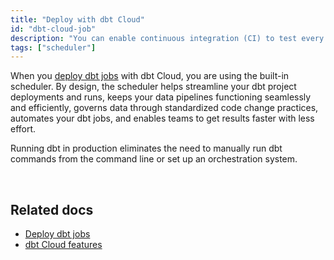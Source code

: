 ```yaml
---
title: "Deploy with dbt Cloud"
id: "dbt-cloud-job"
description: "You can enable continuous integration (CI) to test every single change prior to deploying the code to production just like in a software development workflow."
tags: ["scheduler"]
---
```


When you [deploy dbt jobs](docs/deploy/deployments) with dbt Cloud, you are using the built-in scheduler. By design, the scheduler helps streamline your dbt project deployments and runs, keeps your data pipelines functioning seamlessly and efficiently, governs data through standardized code change practices, automates your dbt jobs, and enables teams to get results faster with less effort.

Running dbt in production eliminates the need to manually run dbt commands from the command line or set up an orchestration system. 

<div className="grid--2-col">

<Card
    title="Artifacts"
    body="dbt Cloud generates and saves artifacts for your project, which it uses to power features like creating docs for your project and reporting the freshness of your sources."
    link="/docs/deploy/artifacts"
    icon="pencil-paper"/>

<Card
    title="Job scheduler"
    body="Use the job scheduler so you can optimize your data transformation workflows, deploy dbt jobs easier, automate your dbt jobs, make code changes in a standardized and governed way, and more."
    link="/docs/deploy/job-scheduler"
    icon="pencil-paper"/>

<Card
    title="Job commands"
    body="Configure which dbt commands to execute when running a dbt job."
    link="/docs/deploy/job-commands"
    icon="pencil-paper"/>

<Card
    title="Job triggers"
    body="Set up triggers in dbt Cloud so it knows when to run your dbt job and how to run it. You can trigger a job by setting a schedule for it, through Git PRs using Slim CI, or from an API call."
    link="/docs/deploy/job-triggers"
    icon="pencil-paper"/>

<Card
    title="Job notifications"
    body="Set up to receive email or Slack channel notifications when a job run succeeds, fails, or is cancelled so you can respond to it quickly and proactively. "
    link="/docs/deploy/job-notifications"
    icon="pencil-paper"/>

<Card
    title="Source freshness"
    body="Enable snapshots to capture the freshness of your data sources and configure how frequent these snapshots should be taken. This can help you determine whether your source data freshness is meeting your SLAs."
    link="/docs/deploy/source-freshness"
    icon="pencil-paper"/>

<Card
    title="Webhooks for your jobs"
    body="Create outbound webhooks to send notifications about your dbt jobs to other systems in your organization. This helps trigger automation workflows you have set up."
    link="/docs/deploy/webhooks"
    icon="pencil-paper"/>

<Card
    title="Dashboard status tiles"
    body="Set up Dashboard status tiles so you can get a quick success/fail update on your checks, like data freshness and data quality. "
    link="/docs/deploy/dashboard-status-tiles"
    icon="pencil-paper"/>

<Card
    title="Slim CI job"
    body="Set up Slim CI so you can trigger dbt Cloud to run your job when you open PRs and push new commits."
    link="/docs/deploy/cloud-ci-job"
    icon="pencil-paper"/>

</div> <br />

## Related docs
- [Deploy dbt jobs](/docs/deploy/deployments)
- [dbt Cloud features](/docs/cloud/about-cloud/dbt-cloud-features)
